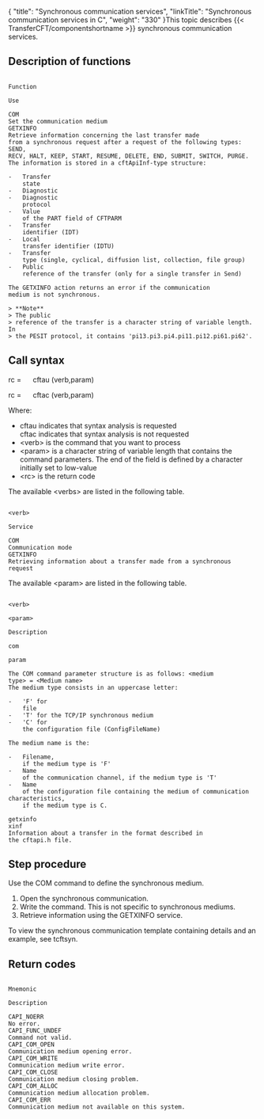 {
    "title": "Synchronous  communication services",
    "linkTitle": "Synchronous communication services in C",
    "weight": "330"
}This topic describes  {{< TransferCFT/componentshortname  >}} synchronous communication services.

## Description of functions

```

Function

Use

COM
Set the communication medium
GETXINFO
Retrieve information concerning the last transfer made
from a synchronous request after a request of the following types: SEND,
RECV, HALT, KEEP, START, RESUME, DELETE, END, SUBMIT, SWITCH, PURGE.
The information is stored in a cftApiInf-type structure:

-   Transfer
    state
-   Diagnostic
-   Diagnostic
    protocol
-   Value
    of the PART field of CFTPARM
-   Transfer
    identifier (IDT)
-   Local
    transfer identifier (IDTU)
-   Transfer
    type (single, cyclical, diffusion list, collection, file group)
-   Public
    reference of the transfer (only for a single transfer in Send)

The GETXINFO action returns an error if the communication
medium is not synchronous.

> **Note**
> The public
> reference of the transfer is a character string of variable length. In
> the PESIT protocol, it contains 'pi13.pi3.pi4.pi11.pi12.pi61.pi62'.

```
<span id="Call Syntax"></span>

## Call syntax

rc =      cftau (verb,param)

rc =      cftac (verb,param)

Where:

-   cftau indicates
    that syntax analysis is requested  
    cftac indicates that syntax analysis is not requested
-   &lt;verb> is
    the command that you want to process
-   &lt;param> is
    a character string of variable length that contains the command parameters.
    The end of the field is defined by a character initially set to low-value
-   &lt;rc> is the
    return code

The available &lt;verbs> are listed in the following table.

```

<verb>

Service

COM
Communication mode
GETXINFO
Retrieving information about a transfer made from a synchronous
request
```

The available &lt;param> are listed in the following table.

```

<verb>

<param>

Description

com
 
param
 
The COM command parameter structure is as follows: <medium
type> = <Medium name>
The medium type consists in an uppercase letter:

-   'F' for
    file
-   'T' for the TCP/IP synchronous medium
-   'C' for
    the configuration file (ConfigFileName)

The medium name is the:

-   Filename,
    if the medium type is 'F'
-   Name
    of the communication channel, if the medium type is 'T'
-   Name
    of the configuration file containing the medium of communication characteristics,
    if the medium type is C.

getxinfo
xinf
Information about a transfer in the format described in
the cftapi.h file.
```

## Step procedure

Use the COM command to define the synchronous medium.

1.  Open the synchronous communication.
2.  Write the command. This is not specific to synchronous mediums.
3.  Retrieve information using the GETXINFO service.

To view the synchronous communication template containing details and an example, see tcftsyn.

## Return codes

```

Mnemonic

Description

CAPI_NOERR
No error.
CAPI_FUNC_UNDEF
Command not valid.
CAPI_COM_OPEN
Communication medium opening error.
CAPI_COM_WRITE
Communication medium write error.
CAPI_COM_CLOSE
Communication medium closing problem.
CAPI_COM_ALLOC
Communication medium allocation problem.
CAPI_COM_ERR
Communication medium not available on this system.
```
